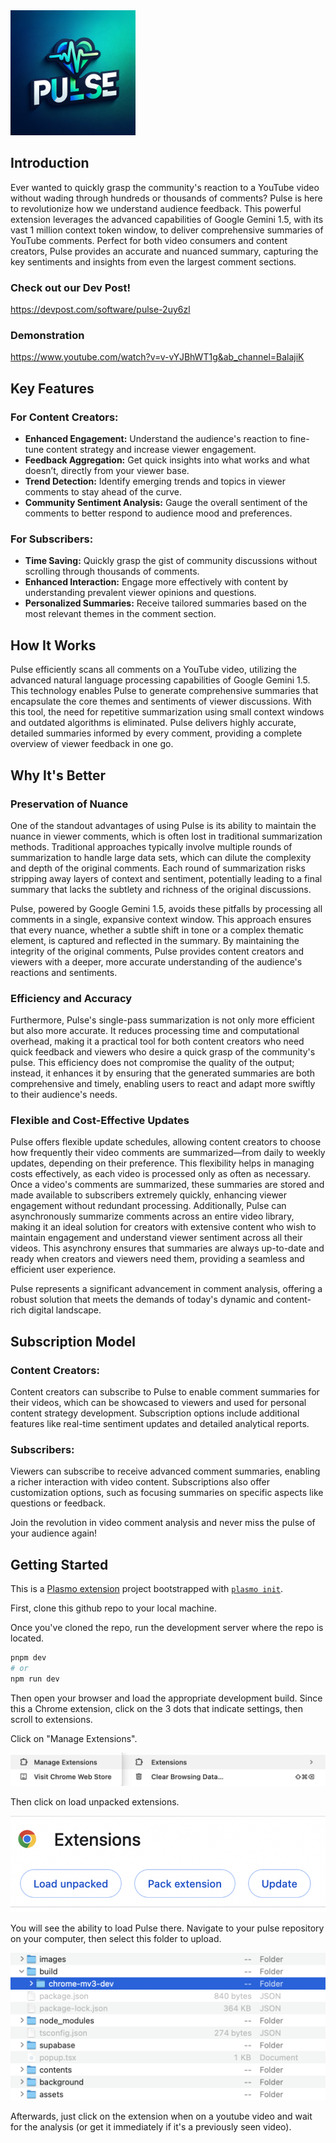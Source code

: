 <img src="images/logo.webp" width="200" height="200">



## Introduction
Ever wanted to quickly grasp the community's reaction to a YouTube video without wading through hundreds or thousands of comments? Pulse is here to revolutionize how we understand audience feedback. This powerful extension leverages the advanced capabilities of Google Gemini 1.5, with its vast 1 million context token window, to deliver comprehensive summaries of YouTube comments. Perfect for both video consumers and content creators, Pulse provides an accurate and nuanced summary, capturing the key sentiments and insights from even the largest comment sections.

### Check out our Dev Post!
https://devpost.com/software/pulse-2uy6zl

### Demonstration
https://www.youtube.com/watch?v=v-vYJBhWT1g&ab_channel=BalajiK

## Key Features

### For Content Creators:
- **Enhanced Engagement:** Understand the audience's reaction to fine-tune content strategy and increase viewer engagement.
- **Feedback Aggregation:** Get quick insights into what works and what doesn’t, directly from your viewer base.
- **Trend Detection:** Identify emerging trends and topics in viewer comments to stay ahead of the curve.
- **Community Sentiment Analysis:** Gauge the overall sentiment of the comments to better respond to audience mood and preferences.

### For Subscribers:
- **Time Saving:** Quickly grasp the gist of community discussions without scrolling through thousands of comments.
- **Enhanced Interaction:** Engage more effectively with content by understanding prevalent viewer opinions and questions.
- **Personalized Summaries:** Receive tailored summaries based on the most relevant themes in the comment section.

## How It Works
Pulse efficiently scans all comments on a YouTube video, utilizing the advanced natural language processing capabilities of Google Gemini 1.5. This technology enables Pulse to generate comprehensive summaries that encapsulate the core themes and sentiments of viewer discussions. With this tool, the need for repetitive summarization using small context windows and outdated algorithms is eliminated. Pulse delivers highly accurate, detailed summaries informed by every comment, providing a complete overview of viewer feedback in one go.

## Why It's Better

### Preservation of Nuance
One of the standout advantages of using Pulse is its ability to maintain the nuance in viewer comments, which is often lost in traditional summarization methods. Traditional approaches typically involve multiple rounds of summarization to handle large data sets, which can dilute the complexity and depth of the original comments. Each round of summarization risks stripping away layers of context and sentiment, potentially leading to a final summary that lacks the subtlety and richness of the original discussions.

Pulse, powered by Google Gemini 1.5, avoids these pitfalls by processing all comments in a single, expansive context window. This approach ensures that every nuance, whether a subtle shift in tone or a complex thematic element, is captured and reflected in the summary. By maintaining the integrity of the original comments, Pulse provides content creators and viewers with a deeper, more accurate understanding of the audience's reactions and sentiments.

### Efficiency and Accuracy
Furthermore, Pulse's single-pass summarization is not only more efficient but also more accurate. It reduces processing time and computational overhead, making it a practical tool for both content creators who need quick feedback and viewers who desire a quick grasp of the community's pulse. This efficiency does not compromise the quality of the output; instead, it enhances it by ensuring that the generated summaries are both comprehensive and timely, enabling users to react and adapt more swiftly to their audience's needs.

### Flexible and Cost-Effective Updates
Pulse offers flexible update schedules, allowing content creators to choose how frequently their video comments are summarized—from daily to weekly updates, depending on their preference. This flexibility helps in managing costs effectively, as each video is processed only as often as necessary. Once a video's comments are summarized, these summaries are stored and made available to subscribers extremely quickly, enhancing viewer engagement without redundant processing. Additionally, Pulse can asynchronously summarize comments across an entire video library, making it an ideal solution for creators with extensive content who wish to maintain engagement and understand viewer sentiment across all their videos. This asynchrony ensures that summaries are always up-to-date and ready when creators and viewers need them, providing a seamless and efficient user experience.


Pulse represents a significant advancement in comment analysis, offering a robust solution that meets the demands of today's dynamic and content-rich digital landscape.

## Subscription Model

### Content Creators:
Content creators can subscribe to Pulse to enable comment summaries for their videos, which can be showcased to viewers and used for personal content strategy development. Subscription options include additional features like real-time sentiment updates and detailed analytical reports.

### Subscribers:
Viewers can subscribe to receive advanced comment summaries, enabling a richer interaction with video content. Subscriptions also offer customization options, such as focusing summaries on specific aspects like questions or feedback.


Join the revolution in video comment analysis and never miss the pulse of your audience again!


## Getting Started

This is a [Plasmo extension](https://docs.plasmo.com/) project bootstrapped with [`plasmo init`](https://www.npmjs.com/package/plasmo).

First, clone this github repo to your local machine.

Once you've cloned the repo, run the development server where the repo is located.

```bash
pnpm dev
# or
npm run dev
```

Then open your browser and load the appropriate development build. Since this a Chrome extension, click on the 3 dots that indicate settings, then scroll to extensions. 


Click on "Manage Extensions".

![manage](images/manage%20extensions.png)


Then click on load unpacked extensions. 

![load](images/Extensions.png)
 
 
You will see the ability to load Pulse there. Navigate to your pulse repository on your computer, then select this folder to upload.

![folder](images/folder.png)

Afterwards, just click on the extension when on a youtube video and wait for the analysis (or get it immediately if it's a previously seen video). 


